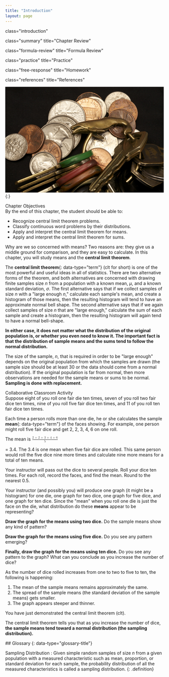 ```yaml
---
title: "Introduction"
layout: page
---
```



<cnx-pi data-type="cnx.flag.introduction"> class="introduction" </cnx-pi>

<cnx-pi data-type="cnx.eoc">class="summary" title="Chapter Review"</cnx-pi>

<cnx-pi data-type="cnx.eoc">class="formula-review" title="Formula Review"</cnx-pi>

<cnx-pi data-type="cnx.eoc">class="practice" title="Practice"</cnx-pi>

<cnx-pi data-type="cnx.eoc">class="free-response" title="Homework"</cnx-pi>

<cnx-pi data-type="cnx.eoc">class="references" title="References"</cnx-pi>

 ![This is a photo of change a set of keys in a pile. There appear to be five pennies, three quarters, four dimes, and two nickels. The key ring has a bronze whale on it and holds eleven keys.](../resources/CNX_Stats_C07_CO.jpg "If you want to figure out the distribution of the change people carry in their pockets, using the central limit theorem and assuming your sample is large enough, you will find that the  distribution is normal and bell-shaped. (credit: John Lodder)"){:}

<div data-type="note" data-has-label="true" class="note chapter-objectives" data-label="" markdown="1">
<div data-type="title" class="title">
Chapter Objectives
</div>
By the end of this chapter, the student should be able to:

* Recognize central limit theorem problems.
* Classify continuous word problems by their distributions.
* Apply and interpret the central limit theorem for means.
* Apply and interpret the central limit theorem for sums.

</div>

Why are we so concerned with means? Two reasons are: they give us a middle ground for comparison, and they are easy to calculate. In this chapter, you will study means and the **central limit theorem**.

The **central limit theorem**{: data-type="term"} (clt for short) is one of the most powerful and useful ideas in all of statistics. There are two alternative forms of the theorem, and both alternatives are concerned with drawing finite samples size *n* from a population with a known mean, *μ*, and a known standard deviation, *σ*. The first alternative says that if we collect samples of size *n* with a \"large enough *n*,\" calculate each sample\'s mean, and create a histogram of those means, then the resulting histogram will tend to have an approximate normal bell shape. The second alternative says that if we again collect samples of size *n* that are \"large enough,\" calculate the sum of each sample and create a histogram, then the resulting histogram will again tend to have a normal bell-shape.

**In either case, it does not matter what the distribution of the original population is, or whether you even need to know it. The important fact is that the distribution of sample means and the sums tend to follow the normal distribution.**

The size of the sample, *n*, that is required in order to be \"large enough\" depends on the original population from which the samples are drawn (the sample size should be at least 30 or the data should come from a normal distribution). If the original population is far from normal, then more observations are needed for the sample means or sums to be normal. **Sampling is done with replacement.**

<div data-type="note" data-has-label="true" class="note statistics collab" data-label="" markdown="1">
<div data-type="title" class="title">
Collaborative Classroom Activity
</div>
Suppose eight of you roll one fair die ten times, seven of you roll two fair dice ten times, nine of you roll five fair dice ten times, and 11 of you roll ten fair dice ten times.

Each time a person rolls more than one die, he or she calculates the sample **mean**{: data-type="term"} of the faces showing. For example, one person might roll five fair dice and get 2, 2, 3, 4, 6 on one roll.

The mean is <math xmlns="http://www.w3.org/1998/Math/MathML"> <mrow> <mfrac> <mrow> <mtext>2 + 2 + 3 + 4 + 6</mtext> </mrow> <mn>5</mn> </mfrac> </mrow> </math>

 = 3.4. The 3.4 is one mean when five fair dice are rolled. This same person would roll the five dice nine more times and calculate nine more means for a total of ten means.

Your instructor will pass out the dice to several people. Roll your dice ten times. For each roll, record the faces, and find the mean. Round to the nearest 0.5.

Your instructor (and possibly you) will produce one graph (it might be a histogram) for one die, one graph for two dice, one graph for five dice, and one graph for ten dice. Since the \"mean\" when you roll one die is just the face on the die, what distribution do these **means** appear to be representing?

**Draw the graph for the means using two dice.** Do the sample means show any kind of pattern?

**Draw the graph for the means using five dice.** Do you see any pattern emerging?

**Finally, draw the graph for the means using ten dice.** Do you see any pattern to the graph? What can you conclude as you increase the number of dice?

As the number of dice rolled increases from one to two to five to ten, the following is happening:

1.  The mean of the sample means remains approximately the same.
2.  The spread of the sample means (the standard deviation of the sample means) gets smaller.
3.  The graph appears steeper and thinner.

You have just demonstrated the central limit theorem (clt).

The central limit theorem tells you that as you increase the number of dice, **the sample means tend toward a normal distribution (the sampling distribution).**

</div>

<div data-type="glossary" markdown="1">
## Glossary
{: data-type="glossary-title"}

Sampling Distribution
: Given simple random samples of size *n* from a given population with a measured characteristic such as mean, proportion, or standard deviation for each sample, the probability distribution of all the measured characteristics is called a sampling distribution.
{: .definition}

</div>

